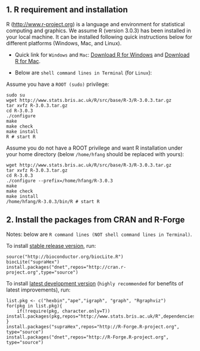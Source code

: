 ## 1. R requirement and installation

R (http://www.r-project.org) is a language and environment for statistical computing and graphics. We assume R (version 3.0.3) has been installed in your local machine. It can be installed following quick instructions below for different platforms (Windows, Mac, and Linux).

* Quick link for `Windows` and `Mac`: [Download R for Windows](http://www.stats.bris.ac.uk/R/bin/windows/base/R-3.0.3-win.exe) and [Download R for Mac](http://www.stats.bris.ac.uk/R/bin/macosx/R-latest.pkg).

* Below are `shell command lines in Terminal` (for `Linux`):

Assume you have a `ROOT (sudo)` privilege:
    
    sudo su
    wget http://www.stats.bris.ac.uk/R/src/base/R-3/R-3.0.3.tar.gz
    tar xvfz R-3.0.3.tar.gz
    cd R-3.0.3
    ./configure
    make
    make check
    make install
    R # start R

Assume you do not have a ROOT privilege and want R installation under your home directory (below `/home/hfang` should be replaced with yours):

    wget http://www.stats.bris.ac.uk/R/src/base/R-3/R-3.0.3.tar.gz
    tar xvfz R-3.0.3.tar.gz
    cd R-3.0.3
    ./configure --prefix=/home/hfang/R-3.0.3
    make
    make check
    make install
    /home/hfang/R-3.0.3/bin/R # start R

## 2. Install the packages from CRAN and R-Forge

Notes: below are `R command lines (NOT shell command lines in Terminal)`.

To install [stable release version](http://cran.r-project.org/package=dnet), run:

    source("http://bioconductor.org/biocLite.R")
    biocLite("supraHex")
    install.packages("dnet",repos="http://cran.r-project.org",type="source")

To install [latest development version](http://r-forge.r-project.org/projects/dnet) (`highly recommended` for benefits of latest improvements), run:

    list.pkg <- c("hexbin","ape","igraph", "graph", "Rgraphviz")
    for(pkg in list.pkg){
        if(!require(pkg, character.only=T)) install.packages(pkg,repos="http://www.stats.bris.ac.uk/R",dependencies=T)
    }
    install.packages("supraHex",repos="http://R-Forge.R-project.org", type="source")
    install.packages("dnet",repos="http://R-Forge.R-project.org", type="source")